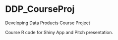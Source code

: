 # DDP_CourseProj
Developing Data Products Course Project

Course R code for Shiny App and Pitch presentation.
